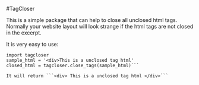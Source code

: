 #TagCloser


This is a simple package that can help to close all unclosed html tags.
Normally your website layout will look strange if the html tags are not closed in the excerpt.

It is very easy to use:
```
import tagcloser
sample_html = '<div>This is a unclosed tag html'
closed_html = tagcloser.close_tags(sample_html)```
  
It will return ```<div> This is a unclosed tag html </div>```
